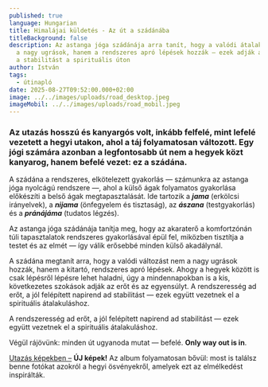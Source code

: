 ```yaml
---
published: true
language: Hungarian
title: Himalájai küldetés - Az út a szádánába
titleBackground: false
description: Az astanga jóga szádánája arra tanít, hogy a valódi átalakulást nem
  a nagy ugrások, hanem a rendszeres apró lépések hozzák — ezek adják az erőt és
  a stabilitást a spirituális úton
author: István
tags:
  - útinapló
date: 2025-08-27T09:52:00.000+02:00
image: ../../images/uploads/road_desktop.jpeg
imageMobil: ../../images/uploads/road_mobil.jpeg
---
```

<h3 class="clr-brand-orange">Az utazás hosszú és kanyargós volt, inkább felfelé, mint lefelé vezetett a hegyi utakon, ahol a táj folyamatosan változott. Egy jógi számára azonban a legfontosabb út nem a hegyek közt kanyarog, hanem befelé vezet: ez a szádána.</h3>  

A szádána a rendszeres, elkötelezett gyakorlás — számunkra az astanga jóga nyolcágú rendszere —, ahol a külső ágak folyamatos gyakorlása előkészíti a belső ágak megtapasztalását. Ide tartozik a ***jama*** (erkölcsi irányelvek), a ***nijama*** (önfegyelem és tisztaság), az ***ászana*** (testgyakorlás) és a ***pránájáma*** (tudatos légzés).

Az astanga jóga szádánája tanítja meg, hogy az akaraterő a komfortzónán túli tapasztalatok rendszeres gyakorlásával épül fel, miközben tisztítja a testet és az elmét — így válik erősebbé minden külső akadálynál.

<div class="blog-island-section"> A szádána megtanít arra, hogy a valódi változást nem a nagy ugrások hozzák, hanem a kitartó, rendszeres apró lépések. Ahogy a hegyek között is csak lépésről lépésre lehet haladni, úgy a mindennapokban is a kis, következetes szokások adják az erőt és az egyensúlyt. A rendszeresség ad erőt, a jól felépített napirend ad stabilitást — ezek együtt vezetnek el a spirituális átalakuláshoz.</div>

A rendszeresség ad erőt, a jól felépített napirend ad stabilitást — ezek együtt vezetnek el a spirituális átalakuláshoz.

Végül rájövünk: minden út ugyanoda mutat — befelé. **Only way out is in**.

[Utazás képekben –](https://bandha.works/galeria/) **ÚJ képek!** Az album folyamatosan bővül: most is találsz benne fotókat azokról a hegyi ösvényekről, amelyek ezt az elmélkedést inspirálták.
